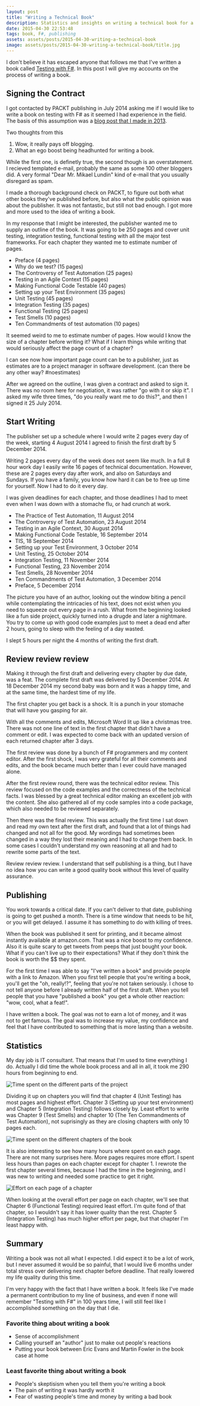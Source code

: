 ```yaml
---
layout: post
title: "Writing a Technical Book"
description: Statistics and insights on writing a technical book for a publisher 
date: 2015-04-30 22:53:48
tags: book, F#, publishing
assets: assets/posts/2015-04-30-writing-a-technical-book
image: assets/posts/2015-04-30-writing-a-technical-book/title.jpg
---
```


I don't believe it has escaped anyone that follows me that I've written a book called [Testing with F#](http://www.amazon.com/Testing-F-Mikael-Lundin/dp/1784391239/). In this post I will give my accounts on the process of writing a book.

## Signing the Contract

I got contacted by PACKT publishing in July 2014 asking me if I would like to write a book on testing with F# as it seemed I had experience in the field. The basis of this assumption was a [blog post that I made in 2013](http://litemedia.info/unit-testing-in-fsharp). 

Two thoughts from this

1. Wow, it really pays off blogging.
2. What an ego boost being headhunted for writing a book.

While the first one, is definetly true, the second though is an overstatement. I recieved templated e-mail, probably the same as some 100 other bloggers did. A very formal "Dear Mr. Mikael Lundin" kind of e-mail that you usually disregard as spam.

I made a thorough background check on PACKT, to figure out both what other books they've published before, but also what the public opinion was about the publisher. It was not fantastic, but still not bad enough. I got more and more used to the idea of writing a book.

In my response that I might be interested, the publisher wanted me to supply an outline of the book. It was going to be 250 pages and cover unit testing, integration testing, functional testing with all the major test frameworks. For each chapter they wanted me to estimate number of pages.

* Preface (4 pages)
* Why do we test? (15 pages)
* The Controversy of Test Automation (25 pages)
* Testing in an Agile Context (15 pages)
* Making Functional Code Testable (40 pages)
* Setting up your Test Environment (35 pages)
* Unit Testing (45 pages)
* Integration Testing (35 pages)
* Functional Testing (25 pages)
* Test Smells (10 pages)
* Ten Commandments of test automation (10 pages)

It seemed weird to me to estimate number of pages. How would I know the size of a chapter before writing it? What if I learn things while writing that would seriously affect the page count of a chapter?

I can see now how important page count can be to a publisher, just as estimates are to a project manager in software development. (can there be any other way? #noestimates)

After we agreed on the outline, I was given a contract and asked to sign it. There was no room here for negotiation, it was rather "go with it or skip it". I asked my wife three times, "do you really want me to do this?", and then I signed it 25 July 2014.

## Start Writing

The publisher set up a schedule where I would write 2 pages every day of the week, starting 4 August 2014 I agreed to finish the first draft by 5 December 2014.

Writing 2 pages every day of the week does not seem like much. In a full 8 hour work day I easily write 16 pages of technical documentation. However, these are 2 pages every day after work, and also on Saturdays and Sundays. If you have a family, you know how hard it can be to free up time for yourself. Now I had to do it every day.

I was given deadlines for each chapter, and those deadlines I had to meet even when I was down with a stomache flu, or had crunch at work.

* The Practice of Test Automation, 11 August 2014
* The Controversy of Test Automation, 23 August 2014
* Testing in an Agile Context, 30 August 2014
* Making Functional Code Testable, 16 September 2014
* TIS, 18 September 2014
* Setting up your Test Environment, 3 October 2014
* Unit Testing, 25 October 2014
* Integration Testing, 11 November 2014
* Functional Testing, 23 November 2014
* Test Smells, 28 November 2014
* Ten Commandments of Test Automation, 3 December 2014
* Preface, 5 December 2014

The picture you have of an author, looking out the window biting a pencil while contemplating the intricacies of his text, does not exist when you need to squeeze out every page in a rush. What from the beginning looked like a fun side project, quickly turned into a drugde and later a nightmare. You try to come up with good code examples just to meet a dead end after 2 hours, going to sleep with the feeling of a day wasted.

I slept 5 hours per night the 4 months of writing the first draft.

## Review review review

Making it through the first draft and delivering every chapter by due date, was a feat. The complete first draft was delivered by 5 December 2014. At 18 December 2014 my second baby was born and it was a happy time, and at the same time, the hardest time of my life.

The first chapter you get back is a shock. It is a punch in your stomache that will have you gasping for air.

With all the comments and edits, Microsoft Word lit up like a christmas tree. There was not one line of text in the first chapter that didn't have a comment or edit. I was expected to come back with an updated version of each returned chapter after 3 days.

The first review was done by a bunch of F# programmers and my content editor. After the first shock, I was very grateful for all their comments and edits, and the book became much better than I ever could have managed alone.

After the first review round, there was the technical editor review. This review focused on the code examples and the correctness of the technical facts. I was blessed by a great technical editor making an excellent job with the content. She also gathered all of my code samples into a code package, which also needed to be reviewed separately.

Then there was the final review. This was actually the first time I sat down and read my own text after the first draft, and found that a lot of things had changed and not all for the good. My wordings had sometimes been changed in a way they lost their meaning and I had to change them back. In some cases I couldn't understand my own reasoning at all and had to rewrite some parts of the text.

Review review review. I understand that self publishing is a thing, but I have no idea how you can write a good quality book without this level of quality assurance.

## Publishing

You work towards a critical date. If you can't deliver to that date, publishing is going to get pushed a month. There is a time window that needs to be hit, or you will get delayed. I assume it has something to do with killing of trees.

When the book was published it sent for printing, and it became almost instantly available at amazon.com. That was a nice boost to my confidence. Also it is quite scary to get tweets from peeps that just bought your book. What if you can't live up to their expectations? What if they don't think the book is worth the $$ they spent.

For the first time I was able to say "I've written a book" and provide people with a link to Amazon. When you first tell people that you're writing a book, you'll get the "oh, really!?", feeling that you're not taken seriously. I chose to not tell anyone before I already written half of the first draft. When you tell people that you have "published a book" you get a whole other reaction: "wow, cool, what a feat!".

I have written a book. The goal was not to earn a lot of money, and it was not to get famous. The goal was to increase my value, my confidence and feel that I have contributed to something that is more lasting than a website.

## Statistics

My day job is IT consultant. That means that I'm used to time everything I do. Actually I did time the whole book process and all in all, it took me 290 hours from beginning to end.

![Time spent on the different parts of the project](/assets/posts/2015-04-30-writing-a-technical-book/timespentparts.png "9 hours in preparations, 225 hours on 1st draft and 56 hours review")

Dividing it up on chapters you will find that chapter 4 (Unit Testing) has most pages and highest effort. Chapter 3 (Setting up your test environment) and Chapter 5 (Integration Testing) follows closely by. Least effort to write was Chapter 9 (Test Smells) and chapter 10 (The Ten Commandments of Test Automation), not suprisingly as they are closing chapters with only 10 pages each.

![Time spent on the different chapters of the book](/assets/posts/2015-04-30-writing-a-technical-book/timespentchapters.png "Chapter 3, 4, 5 took most effort. Chapter 9 and 10 least.")

It is also interesting to see how many hours where spent on each page. There are not many surprises here. More pages requires more effort. I spent less hours than pages on each chapter except for chapter 1. I rewrote the first chapter several times, because I had the time in the beginning, and I was new to writing and needed some practice to get it right.

![Effort on each page of a chapter](/assets/posts/2015-04-30-writing-a-technical-book/effortperpage.png "Average effort was 50 minutes / page")

When looking at the overall effort per page on each chapter, we'll see that Chapter 6 (Functional Testing) required least effort. I'm quite fond of that chapter, so I wouldn't say it has lower quality than the rest. Chapter 5 (Integration Testing) has much higher effort per page, but that chapter I'm least happy with.

## Summary

Writing a book was not all what I expected. I did expect it to be a lot of work, but I never assumed it would be so painful, that I would live 6 months under total stress over delivering next chapter before deadline. That really lowered my life quality during this time.

I'm very happy with the fact that I have written a book. It feels like I've made a permanent contribution to my line of business, and even if none will remember "Testing with F#" in 100 years time, I will still feel like I accomplished something on the day that I die.

### Favorite thing about writing a book

* Sense of accomplishment
* Calling yourself an "author" just to make out people's reactions
* Putting your book between Eric Evans and Martin Fowler in the book case at home

### Least favorite thing about writing a book

* People's skeptisism when you tell them you're writing a book
* The pain of writing it was hardly worth it
* Fear of wasting people's time and money by writing a bad book

